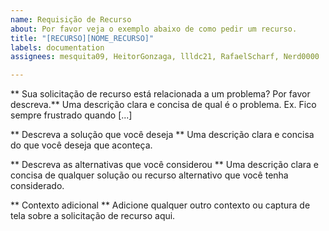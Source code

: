 ```yaml
---
name: Requisição de Recurso
about: Por favor veja o exemplo abaixo de como pedir um recurso.
title: "[RECURSO][NOME_RECURSO]"
labels: documentation
assignees: mesquita09, HeitorGonzaga, llldc21, RafaelScharf, Nerd0000

---
```


** Sua solicitação de recurso está relacionada a um problema? Por favor descreva.**
Uma descrição clara e concisa de qual é o problema. Ex. Fico sempre frustrado quando [...]

** Descreva a solução que você deseja **
Uma descrição clara e concisa do que você deseja que aconteça.

** Descreva as alternativas que você considerou **
Uma descrição clara e concisa de qualquer solução ou recurso alternativo que você tenha considerado.

** Contexto adicional **
Adicione qualquer outro contexto ou captura de tela sobre a solicitação de recurso aqui.
